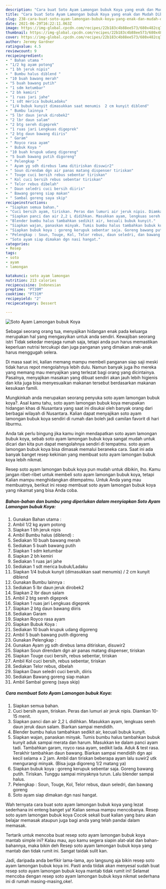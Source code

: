 ```yaml
---
description: "Cara buat Soto Ayam Lamongan bubuk Koya yang enak dan Mudah Dibuat"
title: "Cara buat Soto Ayam Lamongan bubuk Koya yang enak dan Mudah Dibuat"
slug: 238-cara-buat-soto-ayam-lamongan-bubuk-koya-yang-enak-dan-mudah-dibuat
date: 2021-06-29T16:22:11.063Z
image: https://img-global.cpcdn.com/recipes/22b183c4b88ee573/680x482cq70/soto-ayam-lamongan-bubuk-koya-foto-resep-utama.jpg
thumbnail: https://img-global.cpcdn.com/recipes/22b183c4b88ee573/680x482cq70/soto-ayam-lamongan-bubuk-koya-foto-resep-utama.jpg
cover: https://img-global.cpcdn.com/recipes/22b183c4b88ee573/680x482cq70/soto-ayam-lamongan-bubuk-koya-foto-resep-utama.jpg
author: Jeremy Gardner
ratingvalue: 4.5
reviewcount: 9
recipeingredient:
- " Bahan utama "
- "1/2 kg ayam potong"
- "1 bh jeruk nipis"
- " Bumbu halus diblend "
- "10 buah bawang merah"
- "5 buah bawang putih"
- "1 sdm ketumbar"
- "2 bh kemiri"
- "1 ruas jari jahe"
- "1 sdt merica bubukLadaku"
- "1/4 bubuk kunyit dimasukkan saat menumis  2 cm kunyit diblend"
- " Bumbu lainnya "
- "5 lbr daun jeruk dirobek2"
- "2 lbr daun salam"
- "2 btg sereh digeprek"
- "1 ruas jari Lengkuas digeprek"
- "2 btg daun bawang diiris"
- " Garam"
- " Royco rasa ayam"
- " Bubuk Koya "
- "10 buah krupuk udang digoreng"
- "5 buah bawang putih digoreng"
- " Pelengkap "
- " Ayam yg sdh direbus lama ditiriskan disuwir2"
- " Soun direndam dgn air panas matang dispenser tiriskan"
- " Touge cuci bersih rebus sebentar tiriskan"
- " Kol cuci bersih rebus sebentar tiriskan"
- " Telor rebus dibelah"
- " Daun seledri cuci bersih diiris"
- " Bawang goreng siap makan"
- " Sambal goreng saya skip"
recipeinstructions:
- "Siapkan semua bahan."
- "Cuci bersih ayam, tiriskan. Peras dan lumuri air jeruk nipis. Diamkan 10-15 menit."
- "Siapkan panci dan air 2,2 L didihkan. Masukkan ayam, lengkuas sereh daun jeruk daun salam. Biarkan sampai mendidih."
- "Blender bumbu halus tambahkan sedikit air, kecuali bubuk kunyit."
- "Siapkan wajan, panaskan minyak. Tumis bumbu halus tambahkan bubuk kunyit aduk sampai merata dan harum. Masukkan ke dalam panci ayam tadi. Tambahkan garam, royco rasa ayam, sedikit lada. Aduk &amp; test rasa. Terakhir tambahkan daun bawang. Biarkan sampai mendidih dgn api kecil selama ± 2 jam. Ambil dan tiriskan beberapa ayam lalu suwir2 utk mengurangi minyak. (Bisa juga digoreng 1/2 matang ya)"
- "Siapkan bubuk koya : goreng kerupuk sebentar saja. Goreng bawang putih. Tiriskan. Tunggu sampai minyaknya turun. Lalu blender sampai halus."
- "Pelengkap : Soun, Touge, Kol, Telor rebus, daun seledri, dan bawang goreng"
- "Soto ayam siap dimakan dgn nasi hangat."
categories:
- Resep
tags:
- soto
- ayam
- lamongan

katakunci: soto ayam lamongan 
nutrition: 213 calories
recipecuisine: Indonesian
preptime: "PT39M"
cooktime: "PT31M"
recipeyield: "2"
recipecategory: Dessert

---
```



![Soto Ayam Lamongan bubuk Koya](https://img-global.cpcdn.com/recipes/22b183c4b88ee573/680x482cq70/soto-ayam-lamongan-bubuk-koya-foto-resep-utama.jpg)

Sebagai seorang orang tua, menyajikan hidangan enak pada keluarga merupakan hal yang mengasyikan untuk anda sendiri. Kewajiban seorang istri Tidak sekedar menjaga rumah saja, tetapi anda pun harus memastikan keperluan nutrisi tercukupi dan juga panganan yang dimakan anak-anak harus menggugah selera.

Di masa  saat ini, kalian memang mampu membeli panganan siap saji meski tidak harus repot mengolahnya lebih dulu. Namun banyak juga lho mereka yang memang mau menyajikan yang terlezat bagi orang yang dicintainya. Pasalnya, menyajikan masakan yang dibuat sendiri akan jauh lebih higienis dan kita juga bisa menyesuaikan makanan tersebut berdasarkan makanan kesukaan famili. 



Mungkinkah anda merupakan seorang penyuka soto ayam lamongan bubuk koya?. Asal kamu tahu, soto ayam lamongan bubuk koya merupakan hidangan khas di Nusantara yang saat ini disukai oleh banyak orang dari berbagai wilayah di Nusantara. Kalian dapat menyajikan soto ayam lamongan bubuk koya sendiri di rumah dan boleh jadi camilan favorit di hari liburmu.

Anda tak perlu bingung jika kamu ingin mendapatkan soto ayam lamongan bubuk koya, sebab soto ayam lamongan bubuk koya sangat mudah untuk dicari dan kita pun dapat mengolahnya sendiri di tempatmu. soto ayam lamongan bubuk koya bisa dimasak memalui beraneka cara. Saat ini ada banyak banget resep kekinian yang membuat soto ayam lamongan bubuk koya lebih nikmat.

Resep soto ayam lamongan bubuk koya pun mudah untuk dibikin, lho. Kamu jangan ribet-ribet untuk membeli soto ayam lamongan bubuk koya, tetapi Kalian mampu menghidangkan ditempatmu. Untuk Anda yang mau membuatnya, berikut ini resep membuat soto ayam lamongan bubuk koya yang nikamat yang bisa Anda coba.

<!--inarticleads1-->

##### Bahan-bahan dan bumbu yang diperlukan dalam menyiapkan Soto Ayam Lamongan bubuk Koya:

1. Gunakan  Bahan utama :
1. Ambil 1/2 kg ayam potong
1. Siapkan 1 bh jeruk nipis
1. Ambil  Bumbu halus (diblend) :
1. Sediakan 10 buah bawang merah
1. Sediakan 5 buah bawang putih
1. Siapkan 1 sdm ketumbar
1. Siapkan 2 bh kemiri
1. Sediakan 1 ruas jari jahe
1. Sediakan 1 sdt merica bubuk/Ladaku
1. Siapkan 1/4 bubuk kunyit (dimasukkan saat menumis) / 2 cm kunyit diblend
1. Gunakan  Bumbu lainnya :
1. Sediakan 5 lbr daun jeruk dirobek2
1. Siapkan 2 lbr daun salam
1. Ambil 2 btg sereh digeprek
1. Siapkan 1 ruas jari Lengkuas digeprek
1. Siapkan 2 btg daun bawang diiris
1. Sediakan  Garam
1. Siapkan  Royco rasa ayam
1. Siapkan  Bubuk Koya :
1. Sediakan 10 buah krupuk udang digoreng
1. Ambil 5 buah bawang putih digoreng
1. Gunakan  Pelengkap :
1. Gunakan  Ayam yg sdh direbus lama ditiriskan, disuwir2
1. Siapkan  Soun direndam dgn air panas matang dispenser, tiriskan
1. Siapkan  Touge cuci bersih, rebus sebentar, tiriskan
1. Ambil  Kol cuci bersih, rebus sebentar, tiriskan
1. Sediakan  Telor rebus, dibelah
1. Siapkan  Daun seledri cuci bersih, diiris
1. Sediakan  Bawang goreng siap makan
1. Ambil  Sambal goreng (saya skip)




<!--inarticleads2-->

##### Cara membuat Soto Ayam Lamongan bubuk Koya:

1. Siapkan semua bahan.
1. Cuci bersih ayam, tiriskan. Peras dan lumuri air jeruk nipis. Diamkan 10-15 menit.
1. Siapkan panci dan air 2,2 L didihkan. Masukkan ayam, lengkuas sereh daun jeruk daun salam. Biarkan sampai mendidih.
1. Blender bumbu halus tambahkan sedikit air, kecuali bubuk kunyit.
1. Siapkan wajan, panaskan minyak. Tumis bumbu halus tambahkan bubuk kunyit aduk sampai merata dan harum. Masukkan ke dalam panci ayam tadi. Tambahkan garam, royco rasa ayam, sedikit lada. Aduk &amp; test rasa. Terakhir tambahkan daun bawang. Biarkan sampai mendidih dgn api kecil selama ± 2 jam. Ambil dan tiriskan beberapa ayam lalu suwir2 utk mengurangi minyak. (Bisa juga digoreng 1/2 matang ya)
1. Siapkan bubuk koya : goreng kerupuk sebentar saja. Goreng bawang putih. Tiriskan. Tunggu sampai minyaknya turun. Lalu blender sampai halus.
1. Pelengkap : Soun, Touge, Kol, Telor rebus, daun seledri, dan bawang goreng
1. Soto ayam siap dimakan dgn nasi hangat.




Wah ternyata cara buat soto ayam lamongan bubuk koya yang lezat sederhana ini enteng banget ya! Kalian semua mampu mencobanya. Resep soto ayam lamongan bubuk koya Cocok sekali buat kalian yang baru akan belajar memasak ataupun juga bagi anda yang telah pandai dalam memasak.

Tertarik untuk mencoba buat resep soto ayam lamongan bubuk koya mantab simple ini? Kalau mau, ayo kamu segera siapin alat-alat dan bahan-bahannya, maka bikin deh Resep soto ayam lamongan bubuk koya yang mantab dan tidak rumit ini. Sangat taidak sulit kan. 

Jadi, daripada anda berfikir lama-lama, ayo langsung aja bikin resep soto ayam lamongan bubuk koya ini. Pasti anda tiidak akan menyesal sudah buat resep soto ayam lamongan bubuk koya mantab tidak rumit ini! Selamat mencoba dengan resep soto ayam lamongan bubuk koya nikmat sederhana ini di rumah masing-masing,oke!.

